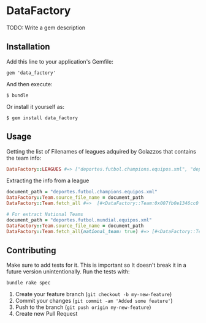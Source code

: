 # DataFactory

TODO: Write a gem description

## Installation

Add this line to your application's Gemfile:

    gem 'data_factory'

And then execute:

    $ bundle

Or install it yourself as:

    $ gem install data_factory

## Usage

Getting the list of Filenames of leagues adquired by Golazzos that contains the team info:

```ruby
DataFactory::LEAGUES #=> ["deportes.futbol.champions.equipos.xml", "deportes.futbol.colombia.equipos.xml", "deportes.futbol.espana.equipos.xml", "deportes.futbol.libertadores.equipos.xml", "deportes.futbol.mexico.equipos.xml", "deportes.futbol.mundial.equipos.xml", "deportes.futbol.peru.equipos.xml", "deportes.futbol.premierleague.equipos.xml"]
```

Extracting the info from a league

```ruby
document_path = "deportes.futbol.champions.equipos.xml"
DataFactory::Team.source_file_name = document_path
DataFactory::Team.fetch_all #=>  [#<DataFactory::Team:0x007fb0e1346cc0 @allowed_writer_methods=#<Set: {"id=", "name=", "complete_name=", "foundation_date=", "country_name=", "nickname1=", "nickname2=", "national_team="}>, @id=1357, @name="Ajax", @complete_name="Amsterdamsche Football Club Ajax", @foundation_date="", @country_name="Holanda", @nickname1="", @nickname2="", @national_team=nil>]

# For extract National Teams
document_path = "deportes.futbol.mundial.equipos.xml"
DataFactory::Team.source_file_name = document_path
DataFactory::Team.fetch_all(national_team: true) #=> [#<DataFactory::Team:0x007fb0e13ec3f0 @allowed_writer_methods=#<Set: {"id=", "name=", "complete_name=", "foundation_date=", "country_name=", "nickname1=", "nickname2=", "national_team="}>, @id=274, @name="Alemania", @complete_name="German Football Association", @foundation_date="", @country_name="Alemania", @nickname1="", @nickname2="", @national_team=true>]
```



## Contributing

Make sure to add tests for it. This is important so It doesn't break it in a future version unintentionally.
Run the tests with:

```
bundle rake spec
```

1. Create your feature branch (`git checkout -b my-new-feature`)
1. Commit your changes (`git commit -am 'Added some feature'`)
1. Push to the branch (`git push origin my-new-feature`)
1. Create new Pull Request
